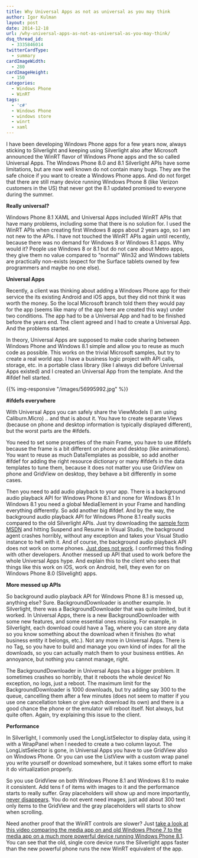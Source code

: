 ```yaml
---
title: Why Universal Apps as not as universal as you may think
author: Igor Kulman
layout: post
date: 2014-12-18
url: /why-universal-apps-as-not-as-universal-as-you-may-think/
dsq_thread_id:
  - 3335846014
twitterCardType:
  - summary
cardImageWidth:
  - 280
cardImageHeight:
  - 150
categories:
  - Windows Phone
  - WinRT
tags:
  - 'c#'
  - Windows Phone
  - windows store
  - winrt
  - xaml
---
```

I have been developing Windows Phone apps for a few years now, always sticking to Silverlight and keeping using Silverlight also after Microsoft announced the WinRT flavor of Windows Phone apps and the so called Universal Apps. The Windows Phone 8.0 and 8.1 Silverlight APIs have some limitations, but are now well known do not contain many bugs. They are the safe choice if you want to create a Windows Phone apps. And do not forget that there are still many device running Windows Phone 8 (like Verizon customers in the US) that never got the 8.1 updated promised to everyone during the summer. 

**Really universal?**

Windows Phone 8.1 XAML and Universal Apps included WinRT APIs that have many problems, including some that there is no solution for. I used the WinRT APIs when creating first Windows 8 apps about 2 years ago, so I am not new to the APIs. I have not touched the WinRT APIs again until recently, because there was no demand for Windows 8 or Windows 8.1 apps. Why would it? People use Windows 8 or 8.1 but do not care about Metro apps, they give them no value compared to &#8220;normal&#8221; Win32 and Windows tablets are practically non-exists (expect for the Surface tablets owned by few programmers and maybe no one else). 

<!--more-->

**Universal Apps**

Recently, a client was thinking about adding a Windows Phone app for their service the its existing Android and iOS apps, but they did not think it was worth the money. So the local Microsoft branch told them they would pay for the app (seems like many of the app here are created this way) under two conditions. The app had to be a Universal App and had to be finished before the years end. The client agreed and I had to create a Universal App. And the problems started.

In theory, Universal Apps are supposed to make code sharing between Windows Phone and Windows 8.1 simple and allow you to reuse as much code as possible. This works on the trivial Microsoft samples, but try to create a real world app. I have a business logic project with API calls, storage, etc. in a portable class library (like I always did before Universal Apps existed) and I created an Universal App from the template. And the #ifdef hell started. 

{{% img-responsive "/images/56995992.jpg" %}}

**#ifdefs everywhere**

With Universal Apps you can safely share the ViewModels (I am using Caliburn.Micro) .. and that is about it. You have to create separate Views (because on phone and desktop information is typically displayed different), but the worst parts are the #ifdefs.

You need to set some properties of the main Frame, you have to use #ifdefs because the frame is a bit different on phone and desktop (like animations). You want to reuse as much DataTemplates as possible, so add another #ifdef for adding the right resource dictionary or many #ifdefs in the data templates to tune them, because it does not matter you use GridView on phone and GridView on desktop, they behave a bit differently in some cases.

Then you need to add audio playback to your app. There is a background audio playback API for Windows Phone 8.1 and none for Windows 8.1 In Windows 8.1 you need a global MediaElement in your Frame and handling everything differently. So add another big #ifdef. And by the way, the background audio playback API for Windows Phone 8.1 really sucks compared to the old Silverlight APIs. Just try downloading the [sample form MSDN][2] and hitting Suspend and Resume in Visual Studio, the background agent crashes horribly, without any exception and takes your Visual Studio instance to hell with it. And of course, the background audio playback API does not work on some phones. [Just does not work][3]. I confirmed this finding with other developers. Another messed up API that used to work before the whole Universal Apps hype. And explain this to the client who sees that things like this work on iOS, work on Android, hell, they even for on Windows Phone 8.0 (Slivelight) apps. 

**More messed up APIs**

So background audio playback API for Windows Phone 8.1 is messed up, anything else? Sure. BackgroundDownloader is another example. In Silverlight, there was a BackgroundDownloader that was quite limited, but it worked. In Universal Apps, there is a new BackgroundDownloader with some new features, and some essential ones missing. For example, in Silverlight, each download could have a Tag, where you can store any data so you know something about the download when it finishes (to what business entity it belongs, etc.). Not any more in Universal Apps. There is no Tag, so you have to build and manage you own kind of index for all the downloads, so you can actually match them to your business entities. An annoyance, but nothing you cannot manage, right.

The BackgroundDownloader in Universal Apps has a bigger problem. It sometimes crashes so horribly, that it reboots the whole device! No exception, no logs, just a reboot. The maximum limit for the BackgroundDownloader is 1000 downloads, but try adding say 300 to the queue, cancelling them after a few minutes (does not seem to matter if you use one cancellation token or give each download its own) and there is a good chance the phone or the emulator will reboot itself. Not always, but quite often. Again, try explaining this issue to the client.

**Performance**

In Silverlight, I commonly used the LongListSelector to display data, using it with a WrapPanel when I needed to create a two column layout. The LongListSelector is gone, in Universal Apps you have to use GridView also on Windows Phone. Or you can use the ListView with a custom wrap panel you write yourself or download somewhere, but it takes some effort to make it do virtualization properly. 

So you use GridView on both Windows Phone 8.1 and Windows 8.1 to make it consistent. Add tens f of items with images to it and the performance starts to really suffer. Gray placeholders will show up and more importantly, [never disappears][4]. You do not event need images, just add about 300 text only items to the GridView and the gray placeholders will starts to show when scrolling. 

Need another proof that the WinRT controls are slower? Just [take a look at this video comparing the media app on and old Windows Phone 7 to the media app on a much more powerful device running Windows Phone 8.1][5]. You can see that the old, single core device runs the Silverlight apps faster than the new powerful phone runs the new WinRT equivalent of the app.

 [2]: https://code.msdn.microsoft.com/windowsapps/BackgroundAudio-63bbc319
 [3]: https://stackoverflow.com/questions/26175599/windows-phone-8-1-rt-backgroundmediaplayer-not-working
 [4]: https://stackoverflow.com/questions/27488201/gridview-and-placeholders-that-never-disapper-in-windows-8-and-windows-phone-app
 [5]: https://www.youtube.com/watch?v=nn5hVq6Q-zo